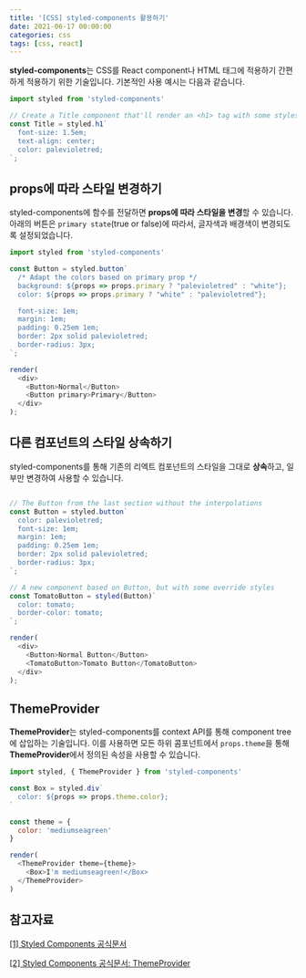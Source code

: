 ```yaml
---
title: '[CSS] styled-components 활용하기'
date: 2021-06-17 00:00:00
categories: css
tags: [css, react]
---
```


**styled-components**는 CSS를 React component나 HTML 태그에 적용하기 간편하게 적용하기 위한 기술입니다. 기본적인 사용 예시는 다음과 같습니다.

```javascript
import styled from 'styled-components'

// Create a Title component that'll render an <h1> tag with some styles
const Title = styled.h1`
  font-size: 1.5em;
  text-align: center;
  color: palevioletred;
`;
```

## props에 따라 스타일 변경하기

styled-components에 함수를 전달하면 **props에 따라 스타일을 변경**할 수 있습니다. 아래의 버튼은 `primary state`(true or false)에 따라서, 글자색과 배경색이 변경되도록 설정되었습니다.


```javascript
import styled from 'styled-components'

const Button = styled.button`
  /* Adapt the colors based on primary prop */
  background: ${props => props.primary ? "palevioletred" : "white"};
  color: ${props => props.primary ? "white" : "palevioletred"};

  font-size: 1em;
  margin: 1em;
  padding: 0.25em 1em;
  border: 2px solid palevioletred;
  border-radius: 3px;
`;

render(
  <div>
    <Button>Normal</Button>
    <Button primary>Primary</Button>
  </div>
);
```

## 다른 컴포넌트의 스타일 상속하기

styled-components를 통해 기존의 리엑트 컴포넌트의 스타일을 그대로 **상속**하고, 일부만 변경하여 사용할 수 있습니다.

```javascript

// The Button from the last section without the interpolations
const Button = styled.button`
  color: palevioletred;
  font-size: 1em;
  margin: 1em;
  padding: 0.25em 1em;
  border: 2px solid palevioletred;
  border-radius: 3px;
`;

// A new component based on Button, but with some override styles
const TomatoButton = styled(Button)`
  color: tomato;
  border-color: tomato;
`;

render(
  <div>
    <Button>Normal Button</Button>
    <TomatoButton>Tomato Button</TomatoButton>
  </div>
);
```

## ThemeProvider

**ThemeProvider**는 styled-components를 context API를 통해 component tree에 삽입하는 기술입니다. 이를 사용하면 모든 하위 콤포넌트에서 `props.theme`을 통해 **ThemeProvider**에서 정의된 속성을 사용할 수 있습니다.

```javascript
import styled, { ThemeProvider } from 'styled-components'

const Box = styled.div`
  color: ${props => props.theme.color};
`

const theme = { 
  color: 'mediumseagreen' 
}

render(
  <ThemeProvider theme={theme}>
    <Box>I'm mediumseagreen!</Box>
  </ThemeProvider>
)
```


## 참고자료

[[1] Styled Components 공식문서](https://styled-components.com/docs/basics#getting-started)

[[2] Styled Components 공식문서: ThemeProvider](https://styled-components.com/docs/api#themeprovider)